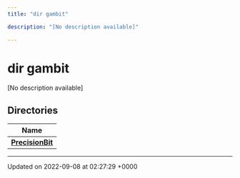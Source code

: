 ```yaml
---
title: "dir gambit"

description: "[No description available]"

---
```


# dir gambit

[No description available]

## Directories

| Name           |
| -------------- |
| **[PrecisionBit](/documentation/code/files/dir_834f998753c9cc6bda1a2160e745c40d/#dir-precisionbit)**  |






-------------------------------

Updated on 2022-09-08 at 02:27:29 +0000
